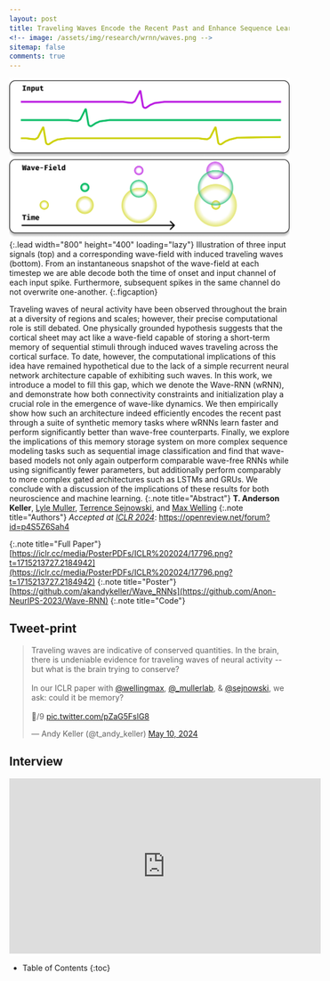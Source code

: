 ```yaml
---
layout: post
title: Traveling Waves Encode the Recent Past and Enhance Sequence Learning
<!-- image: /assets/img/research/wrnn/waves.png -->
sitemap: false
comments: true
---
```

<!-- ![Full-width image](/assets/img/overview_long.png){:.lead width="800" height="100" loading="lazy"} -->
![WaveField](/assets/img/research/wrnn/opening_pic.png){:.lead width="800" height="400" loading="lazy"}
Illustration of three input signals (top) and a corresponding wave-field with induced traveling waves (bottom). From an instantaneous snapshot of the wave-field at each timestep we are able decode both the time of onset and input channel of each input spike. Furthermore, subsequent spikes in the same channel do not overwrite one-another.
{:.figcaption}

Traveling waves of neural activity have been observed throughout the brain at a diversity of regions and scales; however, their precise computational role is still debated. One physically grounded hypothesis suggests that the cortical sheet may act like a wave-field capable of storing a short-term memory of sequential stimuli through induced waves traveling across the cortical surface. To date, however, the computational implications of this idea have remained hypothetical due to the lack of a simple recurrent neural network architecture capable of exhibiting such waves. In this work, we introduce a model to fill this gap, which we denote the Wave-RNN (wRNN), and demonstrate how both connectivity constraints and initialization play a crucial role in the emergence of wave-like dynamics. We then empirically show how such an architecture indeed efficiently encodes the recent past through a suite of synthetic memory tasks where wRNNs learn faster and perform significantly better than wave-free counterparts. Finally, we explore the implications of this memory storage system on more complex sequence modeling tasks such as sequential image classification and find that wave-based models not only again outperform comparable wave-free RNNs while using significantly fewer parameters, but additionally perform comparably to more complex gated architectures such as LSTMs and GRUs. We conclude with a discussion of the implications of these results for both neuroscience and machine learning.
{:.note title="Abstract"}
**T. Anderson Keller**, [Lyle Muller](https://mullerlab.ca/), [Terrence Sejnowski](https://www.salk.edu/scientist/terrence-sejnowski/), and [Max Welling](https://staff.fnwi.uva.nl/m.welling/)
{:.note title="Authors"}
*Accepted at [ICLR 2024](https://iclr.cc/Conferences/2024)*: <https://openreview.net/forum?id=p4S5Z6Sah4> 
<!-- *Accepted at [](https://www.cosyne.org/) (Poster)* \\
*Conference Abstract:* <https://akandykeller.github.io/papers/LocoRNN.pdf>  -->
{:.note title="Full Paper"}
[https://iclr.cc/media/PosterPDFs/ICLR%202024/17796.png?t=1715213727.2184942](https://iclr.cc/media/PosterPDFs/ICLR%202024/17796.png?t=1715213727.2184942)
{:.note title="Poster"}
[https://github.com/akandykeller/Wave_RNNs](https://github.com/Anon-NeurIPS-2023/Wave-RNN)
{:.note title="Code"}

## Tweet-print
<blockquote class="twitter-tweet"><p lang="en" dir="ltr">Traveling waves are indicative of conserved quantities. In the brain, there is undeniable evidence for traveling waves of neural activity -- but what is the brain trying to conserve?<br><br>In our ICLR paper with <a href="https://twitter.com/wellingmax?ref_src=twsrc%5Etfw">@wellingmax</a>, <a href="https://twitter.com/_mullerlab?ref_src=twsrc%5Etfw">@_mullerlab</a>, &amp; <a href="https://twitter.com/sejnowski?ref_src=twsrc%5Etfw">@sejnowski</a>, we ask: could it be memory?<br><br>🌊/9 <a href="https://t.co/pZaG5FslG8">pic.twitter.com/pZaG5FslG8</a></p>&mdash; Andy Keller (@t_andy_keller) <a href="https://twitter.com/t_andy_keller/status/1788917073491472882?ref_src=twsrc%5Etfw">May 10, 2024</a></blockquote> <script async src="https://platform.twitter.com/widgets.js" charset="utf-8"></script>

## Interview
<iframe width="560" height="315" src="https://www.youtube.com/embed/sA6v4_KWn2I?si=QsbipRZH_s-53cTw" title="YouTube video player" frameborder="0" allow="accelerometer; autoplay; clipboard-write; encrypted-media; gyroscope; picture-in-picture; web-share" referrerpolicy="strict-origin-when-cross-origin" allowfullscreen></iframe>

<!-- {:.lead} -->

- Table of Contents
{:toc}